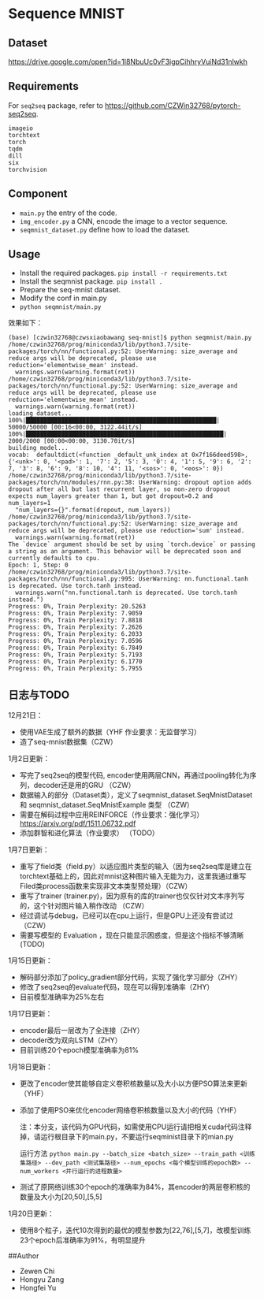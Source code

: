 # Sequence MNIST


## Dataset

https://drive.google.com/open?id=1I8NbuUc0vF3igpCihhryVuiNd31nlwkh

## Requirements

For `seq2seq` package, refer to https://github.com/CZWin32768/pytorch-seq2seq.

```
imageio
torchtext
torch
tqdm
dill
six
torchvision
```

## Component

- `main.py` the entry of the code.
- `img_encoder.py` a CNN, encode the image to a vector sequence.
- `seqmnist_dataset.py` define how to load the dataset.


## Usage

- Install the required packages. `pip install -r requirements.txt`
- Install the seqmnist package. `pip install .`
- Prepare the seq-mnist dataset.
- Modify the conf in main.py
- `python seqmnist/main.py`

效果如下：

```
(base) [czwin32768@czwsxiaobawang seq-mnist]$ python seqmnist/main.py 
/home/czwin32768/prog/miniconda3/lib/python3.7/site-packages/torch/nn/functional.py:52: UserWarning: size_average and reduce args will be deprecated, please use reduction='elementwise_mean' instead.
  warnings.warn(warning.format(ret))
/home/czwin32768/prog/miniconda3/lib/python3.7/site-packages/torch/nn/functional.py:52: UserWarning: size_average and reduce args will be deprecated, please use reduction='elementwise_mean' instead.
  warnings.warn(warning.format(ret))
loading dataset...
100%|██████████████████████████████████████████████████████| 50000/50000 [00:16<00:00, 3122.44it/s]
100%|████████████████████████████████████████████████████████| 2000/2000 [00:00<00:00, 3130.70it/s]
building model...
vocab:  defaultdict(<function _default_unk_index at 0x7f166deed598>, {'<unk>': 0, '<pad>': 1, '7': 2, '5': 3, '0': 4, '1': 5, '9': 6, '2': 7, '3': 8, '6': 9, '8': 10, '4': 11, '<sos>': 0, '<eos>': 0})
/home/czwin32768/prog/miniconda3/lib/python3.7/site-packages/torch/nn/modules/rnn.py:38: UserWarning: dropout option adds dropout after all but last recurrent layer, so non-zero dropout expects num_layers greater than 1, but got dropout=0.2 and num_layers=1
  "num_layers={}".format(dropout, num_layers))
/home/czwin32768/prog/miniconda3/lib/python3.7/site-packages/torch/nn/functional.py:52: UserWarning: size_average and reduce args will be deprecated, please use reduction='sum' instead.
  warnings.warn(warning.format(ret))
The `device` argument should be set by using `torch.device` or passing a string as an argument. This behavior will be deprecated soon and currently defaults to cpu.
Epoch: 1, Step: 0
/home/czwin32768/prog/miniconda3/lib/python3.7/site-packages/torch/nn/functional.py:995: UserWarning: nn.functional.tanh is deprecated. Use torch.tanh instead.
  warnings.warn("nn.functional.tanh is deprecated. Use torch.tanh instead.")
Progress: 0%, Train Perplexity: 20.5263
Progress: 0%, Train Perplexity: 7.9059
Progress: 0%, Train Perplexity: 7.8818
Progress: 0%, Train Perplexity: 7.2626
Progress: 0%, Train Perplexity: 6.2033
Progress: 0%, Train Perplexity: 7.0596
Progress: 0%, Train Perplexity: 6.7849
Progress: 0%, Train Perplexity: 5.7193
Progress: 0%, Train Perplexity: 6.1770
Progress: 0%, Train Perplexity: 5.7955

```


## 日志与TODO

12月21日：

- 使用VAE生成了额外的数据（YHF 作业要求：无监督学习）
- 造了seq-mnist数据集（CZW）

1月2日更新：

- 写完了seq2seq的模型代码, encoder使用两层CNN，再通过pooling转化为序列，decoder还是用的GRU （CZW）
- 数据输入的部分（Dataset类），定义了seqmnist_dataset.SeqMnistDataset 和 seqmnist_dataset.SeqMnistExample 类型 （CZW）
- 需要在解码过程中应用REINFORCE（作业要求：强化学习） https://arxiv.org/pdf/1511.06732.pdf 
- 添加群智和进化算法（作业要求） （TODO）

1月7日更新：

- 重写了field类（field.py）以适应图片类型的输入（因为seq2seq库是建立在torchtext基础上的，因此对mnist这种图片输入无能为力，这里我通过重写Filed类process函数来实现非文本类型预处理）（CZW）
- 重写了trainer (trainer.py)，因为原有的库的trainer也仅仅针对文本序列写的，这个针对图片输入稍作改动 （CZW）
- 经过调试与debug，已经可以在cpu上运行，但是GPU上还没有尝试过（CZW）
- 需要写模型的 Evaluation ，现在只能显示困惑度，但是这个指标不够清晰(TODO)

1月15日更新：

- 解码部分添加了policy_gradient部分代码，实现了强化学习部分（ZHY）
- 修改了seq2seq的evaluate代码，现在可以得到准确率（ZHY）
- 目前模型准确率为25%左右

1月17日更新：

- encoder最后一层改为了全连接（ZHY）
- decoder改为双向LSTM（ZHY）
- 目前训练20个epoch模型准确率为81%

1月18日更新：

- 更改了encoder使其能够自定义卷积核数量以及大小以方便PSO算法来更新（YHF）

- 添加了使用PSO来优化encoder网络卷积核数量以及大小的代码（YHF）

  注：本分支，该代码为GPU代码，如需使用CPU运行请把相关cuda代码注释掉，请运行根目录下的main.py，不要运行seqminist目录下的mian.py

  运行方法 `python main.py --batch_size <batch_size> --train_path <训练集路径> --dev_path <测试集路径> --num_epochs <每个模型训练的epoch数> --num_workers <并行运行的进程数量>`

- 测试了原网络训练30个epoch的准确率为84%，其encoder的两层卷积核的数量及大小为[20,50],[5,5]

1月20日更新：

- 使用8个粒子，迭代10次得到的最优的模型参数为[22,76],[5,7]，改模型训练23个epoch后准确率为91%，有明显提升

##Author

- Zewen Chi
- Hongyu Zang
- Hongfei Yu